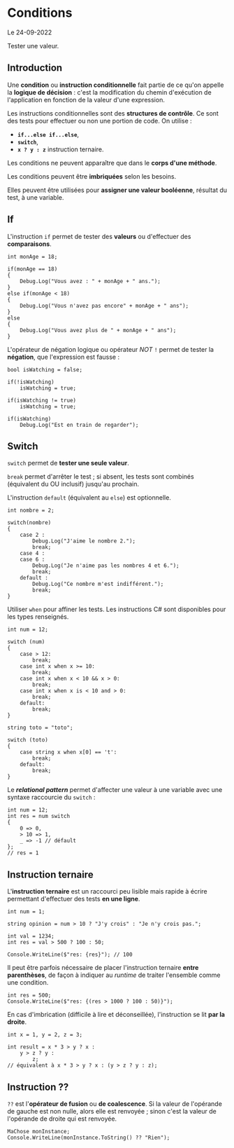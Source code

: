 # Conditions

Le 24-09-2022

Tester une valeur.

## Introduction

Une **condition** ou **instruction conditionnelle** fait partie de ce qu'on appelle la **logique de décision** : c'est la modification du chemin d'exécution de l'application en fonction de la valeur d'une expression.

Les instructions conditionnelles sont des **structures de contrôle**. Ce sont des tests pour effectuer ou non une portion de code. On utilise :
- **`if...else if...else`**,
- **`switch`**,
- **`x ? y : z`** instruction ternaire.

Les conditions ne peuvent apparaître que dans le **corps d'une méthode**.

Les conditions peuvent être **imbriquées** selon les besoins.

Elles peuvent être utilisées pour **assigner une valeur booléenne**, résultat du test, à une variable.

## If

L'instruction `if` permet de tester des **valeurs** ou d'effectuer des **comparaisons**.

```
int monAge = 18; 
	
if(monAge == 18)
{
	Debug.Log("Vous avez : " + monAge + " ans.");
}
else if(monAge < 18)
{
	Debug.Log("Vous n'avez pas encore" + monAge + " ans");
}
else
{
	Debug.Log("Vous avez plus de " + monAge + " ans");
}
```

L'opérateur de négation logique ou opérateur *NOT* `!` permet de tester la **négation**, que l'expression est fausse : 
```
bool isWatching = false;
	
if(!isWatching)
	isWatching = true;
	
if(isWatching != true)
	isWatching = true;
	
if(isWatching)
	Debug.Log("Est en train de regarder");
```

## Switch

`switch` permet de **tester une seule valeur**. 

`break` permet d'arrêter le test ; si absent, les tests sont combinés (équivalent du OU inclusif) jusqu'au prochain. 

L'instruction `default` (équivalent au `else`) est optionnelle.

```
int nombre = 2; 
	
switch(nombre)
{
	case 2 :
		Debug.Log("J'aime le nombre 2.");
		break;
	case 4 :
	case 6 :
		Debug.Log("Je n'aime pas les nombres 4 et 6."); 
		break;
	default : 
		Debug.Log("Ce nombre m'est indifférent.");
		break;
}
```

Utiliser `when` pour affiner les tests. Les instructions C# sont disponibles pour les types renseignés.
```
int num = 12;
	
switch (num)
{
	case > 12:
		break;
	case int x when x >= 10:
		break;
	case int x when x < 10 && x > 0:
		break;
	case int x when x is < 10 and > 0:
		break;
	default:
		break;
}
```
```
string toto = "toto";
	
switch (toto)
{
	case string x when x[0] == 't':
		break;
	default:
		break;
}
```

Le ***relational pattern*** permet d'affecter une valeur à une variable avec une syntaxe raccourcie du `switch` :
```
int num = 12;
int res = num switch
{
	0 => 0, 
	> 10 => 1,
	_ => -1 // défault
}; 
// res = 1
```

## Instruction ternaire

L'**instruction ternaire** est un raccourci peu lisible mais rapide à écrire permettant d'effectuer des tests **en une ligne**. 

```
int num = 1;

string opinion = num > 10 ? "J'y crois" : "Je n'y crois pas."; 
```
```
int val = 1234;
int res = val > 500 ? 100 : 50;

Console.WriteLine($"res: {res}"); // 100
```

Il peut être parfois nécessaire de placer l'instruction ternaire **entre parenthèses**, de façon à indiquer au *runtime* de traiter l'ensemble comme une condition.
```
int res = 500;
Console.WriteLine($"res: {(res > 1000 ? 100 : 50)}");
```

En cas d'imbrication (difficile à lire et déconseillée), l'instruction se lit **par la droite**.

```
int x = 1, y = 2, z = 3;
	
int result = x * 3 > y ? x : 
	y > z ? y : 
		z;
// équivalent à x * 3 > y ? x : (y > z ? y : z);
```

## Instruction ??

`??` est l'**opérateur de fusion** ou **de coalescence**. Si la valeur de l'opérande de gauche est non nulle, alors elle est renvoyée ; sinon c'est la valeur de l'opérande de droite qui est renvoyée.
```
MaChose monInstance;
Console.WriteLine(monInstance.ToString() ?? "Rien");
```
